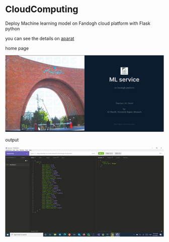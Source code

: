 # CloudComputing
Deploy Machine learning model on Fandogh cloud platform with Flask python

you can see the details on [aparat](https://www.aparat.com/v/iesRJ)


home page

<img src="https://github.com/alisharifi2000/CloudComputing/blob/main/home.png"/>

output 

<img src="https://github.com/alisharifi2000/CloudComputing/blob/main/output.png"/>
